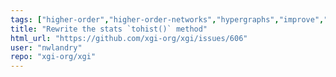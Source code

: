 ```yaml
---
tags: ["higher-order","higher-order-networks","hypergraphs","improve","network-science"]
title: "Rewrite the stats `tohist()` method"
html_url: "https://github.com/xgi-org/xgi/issues/606"
user: "nwlandry"
repo: "xgi-org/xgi"
---
```



